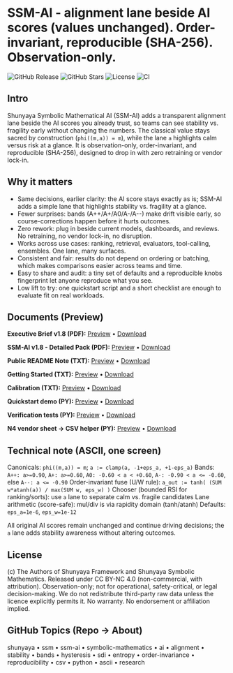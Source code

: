 # SSM-AI - alignment lane beside AI scores (values unchanged). Order-invariant, reproducible (SHA-256). Observation-only.

![GitHub Release](https://img.shields.io/github/v/release/OMPSHUNYAYA/Symbolic-Mathematical-AI?style=flat&logo=github) ![GitHub Stars](https://img.shields.io/github/stars/OMPSHUNYAYA/Symbolic-Mathematical-AI?style=flat&logo=github) ![License](https://img.shields.io/badge/license-CC%20BY--NC%204.0-blue?style=flat&logo=creative-commons) ![CI](https://github.com/OMPSHUNYAYA/Symbolic-Mathematical-AI/actions/workflows/ssm-ai-ci.yml/badge.svg)

## Intro

Shunyaya Symbolic Mathematical AI (SSM-AI) adds a transparent alignment lane beside the AI scores you already trust, so teams can see stability vs. fragility early without changing the numbers.
The classical value stays sacred by construction (`phi((m,a)) = m`), while the lane `a` highlights calm versus risk at a glance.
It is observation-only, order-invariant, and reproducible (SHA-256), designed to drop in with zero retraining or vendor lock-in.

## Why it matters

- Same decisions, earlier clarity: the AI score stays exactly as is; SSM-AI adds a simple lane that highlights stability vs. fragility at a glance.
- Fewer surprises: bands (A++/A+/A0/A-/A--) make drift visible early, so course-corrections happen before it hurts outcomes.
- Zero rework: plug in beside current models, dashboards, and reviews. No retraining, no vendor lock-in, no disruption.
- Works across use cases: ranking, retrieval, evaluators, tool-calling, ensembles. One lane, many surfaces.
- Consistent and fair: results do not depend on ordering or batching, which makes comparisons easier across teams and time.
- Easy to share and audit: a tiny set of defaults and a reproducible knobs fingerprint let anyone reproduce what you see.
- Low lift to try: one quickstart script and a short checklist are enough to evaluate fit on real workloads.

## Documents (Preview)

**Executive Brief v1.8 (PDF):** [Preview](https://github.com/OMPSHUNYAYA/Symbolic-Mathematical-AI/blob/main/Brief_SSM-AI_ver%201.8.pdf) • [Download](https://github.com/OMPSHUNYAYA/Symbolic-Mathematical-AI/raw/main/Brief_SSM-AI_ver%201.8.pdf)

**SSM-AI v1.8 - Detailed Pack (PDF):** [Preview](https://github.com/OMPSHUNYAYA/Symbolic-Mathematical-AI/blob/main/SSM-AI_ver%201.8.pdf) • [Download](https://github.com/OMPSHUNYAYA/Symbolic-Mathematical-AI/raw/main/SSM-AI_ver%201.8.pdf)

**Public README Note (TXT):** [Preview](https://github.com/OMPSHUNYAYA/Symbolic-Mathematical-AI/blob/main/README_Public.txt) • [Download](https://github.com/OMPSHUNYAYA/Symbolic-Mathematical-AI/raw/main/README_Public.txt)

**Getting Started (TXT):** [Preview](https://github.com/OMPSHUNYAYA/Symbolic-Mathematical-AI/blob/main/GETTING_STARTED.txt) • [Download](https://github.com/OMPSHUNYAYA/Symbolic-Mathematical-AI/raw/main/GETTING_STARTED.txt)

**Calibration (TXT):** [Preview](https://github.com/OMPSHUNYAYA/Symbolic-Mathematical-AI/blob/main/CALIBRATION.txt) • [Download](https://github.com/OMPSHUNYAYA/Symbolic-Mathematical-AI/raw/main/CALIBRATION.txt)

**Quickstart demo (PY):** [Preview](https://github.com/OMPSHUNYAYA/Symbolic-Mathematical-AI/blob/main/ssm_ai_quickstart.py) • [Download](https://github.com/OMPSHUNYAYA/Symbolic-Mathematical-AI/raw/main/ssm_ai_quickstart.py)

**Verification tests (PY):** [Preview](https://github.com/OMPSHUNYAYA/Symbolic-Mathematical-AI/blob/main/ssm_ai_verify.py) • [Download](https://github.com/OMPSHUNYAYA/Symbolic-Mathematical-AI/raw/main/ssm_ai_verify.py)

**N4 vendor sheet -> CSV helper (PY):** [Preview](https://github.com/OMPSHUNYAYA/Symbolic-Mathematical-AI/blob/main/vendor_n4_to_csv.py) • [Download](https://github.com/OMPSHUNYAYA/Symbolic-Mathematical-AI/raw/main/vendor_n4_to_csv.py)

## Technical note (ASCII, one screen)

Canonicals: `phi((m,a)) = m`; `a := clamp(a, -1+eps_a, +1-eps_a)`
Bands: `A++: a>=0.90`, `A+: a>=0.60`, `A0: -0.60 < a < +0.60`, `A-: -0.90 < a <= -0.60`, else `A--: a <= -0.90`
Order-invariant fuse (U/W rule): `a_out := tanh( (SUM w*atanh(a)) / max(SUM w, eps_w) )`
Chooser (bounded RSI for ranking/sorts): use `a` lane to separate calm vs. fragile candidates
Lane arithmetic (score-safe): mul/div is via rapidity domain (tanh/atanh)
Defaults: `eps_a=1e-6`, `eps_w=1e-12`

All original AI scores remain unchanged and continue driving decisions; the `a` lane adds stability awareness without altering outcomes.

## License

(c) The Authors of Shunyaya Framework and Shunyaya Symbolic Mathematics. Released under CC BY-NC 4.0 (non-commercial, with attribution).
Observation-only; not for operational, safety-critical, or legal decision-making.
We do not redistribute third-party raw data unless the licence explicitly permits it.
No warranty. No endorsement or affiliation implied.

## GitHub Topics (Repo → About)
shunyaya • ssm • ssm-ai • symbolic-mathematics • ai • alignment • stability • bands • hysteresis • sdi • entropy • order-invariance • reproducibility • csv • python • ascii • research
